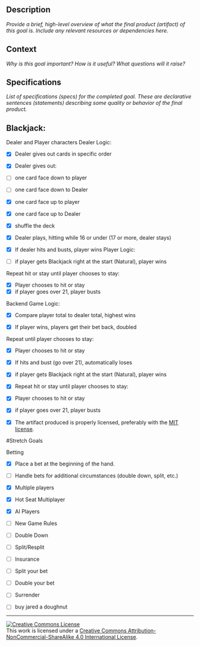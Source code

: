 ## Description

_Provide a brief, high-level overview of what the final product (artifact) of this goal is. Include any relevant resources or dependencies here._

## Context

_Why is this goal important? How is it useful? What questions will it raise?_

## Specifications

_List of specifications (specs) for the completed goal. These are declarative sentences (statements) describing some quality or behavior of the final product._

## Blackjack:

Dealer and Player characters Dealer Logic:
- [X] Dealer gives out cards in specific order
- [X] Dealer gives out:
- [ ] one card face down to player
- [ ] one card face down to Dealer
- [X] one card face up to player
- [X] one card face up to Dealer
- [X] shuffle the deck
- [X] Dealer plays, hitting while 16 or under (17 or more, dealer stays)
- [X] If dealer hits and busts, player wins
Player Logic:

- [ ] if player gets Blackjack right at the start (Natural), player wins

Repeat hit or stay until player chooses to stay:
- [X] Player chooses to hit or stay
- [X] if player goes over 21, player busts

Backend Game Logic:

- [X] Compare player total to dealer total, highest wins

- [X] If player wins, players get their bet back, doubled

Repeat until player chooses to stay:

- [X] Player chooses to hit or stay

- [X] If hits and bust (go over 21), automatically loses
- [X] if player gets Blackjack right at the start (Natural), player wins
- [X] Repeat hit or stay until player chooses to stay:
- [X] Player chooses to hit or stay
- [X] if player goes over 21, player busts
- [X] The artifact produced is properly licensed, preferably with the [MIT license][mit-license].

#Stretch Goals

Betting

- [X] Place a bet at the beginning of the hand.
- [ ] Handle bets for additional circumstances (double down, split, etc.)
- [X] Multiple players
- [X] Hot Seat Multiplayer
- [X] AI Players
- [ ] New Game Rules
- [ ] Double Down
- [ ] Split/Resplit
- [ ] Insurance
- [ ] Split your bet
- [ ] Double your bet
- [ ] Surrender

- [ ] buy jared a doughnut

---

<!-- LICENSE -->

<a rel="license" href="http://creativecommons.org/licenses/by-nc-sa/4.0/"><img alt="Creative Commons License" style="border-width:0" src="https://i.creativecommons.org/l/by-nc-sa/4.0/80x15.png" /></a>
<br />This work is licensed under a <a rel="license" href="http://creativecommons.org/licenses/by-nc-sa/4.0/">Creative Commons Attribution-NonCommercial-ShareAlike 4.0 International License</a>.

[mit-license]: https://opensource.org/licenses/MIT
